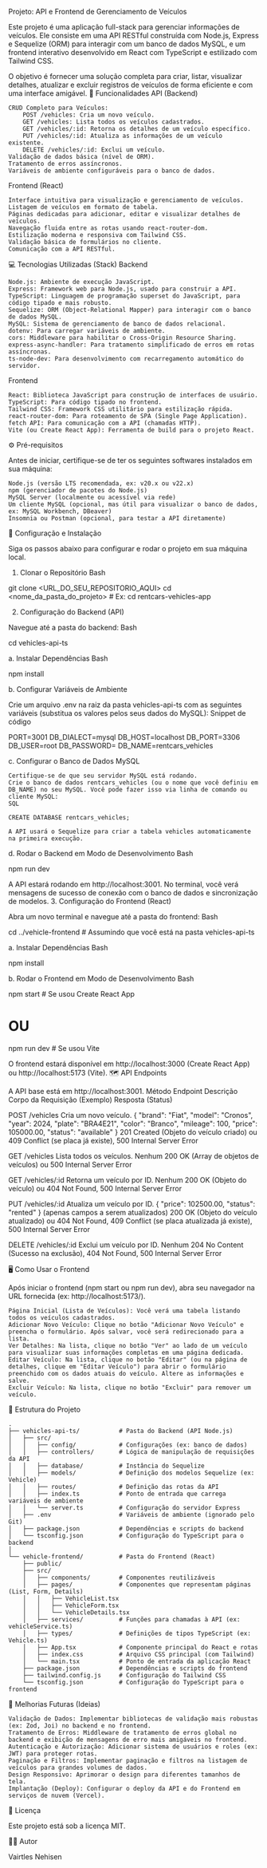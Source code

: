 Projeto: API e Frontend de Gerenciamento de Veículos

Este projeto é uma aplicação full-stack para gerenciar informações de veículos. Ele consiste em uma API RESTful construída com Node.js, Express e Sequelize (ORM) para interagir com um banco de dados MySQL, e um frontend interativo desenvolvido em React com TypeScript e estilizado com Tailwind CSS.

O objetivo é fornecer uma solução completa para criar, listar, visualizar detalhes, atualizar e excluir registros de veículos de forma eficiente e com uma interface amigável.
🚀 Funcionalidades
API (Backend)

    CRUD Completo para Veículos:
        POST /vehicles: Cria um novo veículo.
        GET /vehicles: Lista todos os veículos cadastrados.
        GET /vehicles/:id: Retorna os detalhes de um veículo específico.
        PUT /vehicles/:id: Atualiza as informações de um veículo existente.
        DELETE /vehicles/:id: Exclui um veículo.
    Validação de dados básica (nível de ORM).
    Tratamento de erros assíncronos.
    Variáveis de ambiente configuráveis para o banco de dados.

Frontend (React)

    Interface intuitiva para visualização e gerenciamento de veículos.
    Listagem de veículos em formato de tabela.
    Páginas dedicadas para adicionar, editar e visualizar detalhes de veículos.
    Navegação fluida entre as rotas usando react-router-dom.
    Estilização moderna e responsiva com Tailwind CSS.
    Validação básica de formulários no cliente.
    Comunicação com a API RESTful.

💻 Tecnologias Utilizadas (Stack)
Backend

    Node.js: Ambiente de execução JavaScript.
    Express: Framework web para Node.js, usado para construir a API.
    TypeScript: Linguagem de programação superset do JavaScript, para código tipado e mais robusto.
    Sequelize: ORM (Object-Relational Mapper) para interagir com o banco de dados MySQL.
    MySQL: Sistema de gerenciamento de banco de dados relacional.
    dotenv: Para carregar variáveis de ambiente.
    cors: Middleware para habilitar o Cross-Origin Resource Sharing.
    express-async-handler: Para tratamento simplificado de erros em rotas assíncronas.
    ts-node-dev: Para desenvolvimento com recarregamento automático do servidor.

Frontend

    React: Biblioteca JavaScript para construção de interfaces de usuário.
    TypeScript: Para código tipado no frontend.
    Tailwind CSS: Framework CSS utilitário para estilização rápida.
    react-router-dom: Para roteamento de SPA (Single Page Application).
    fetch API: Para comunicação com a API (chamadas HTTP).
    Vite (ou Create React App): Ferramenta de build para o projeto React.

⚙️ Pré-requisitos

Antes de iniciar, certifique-se de ter os seguintes softwares instalados em sua máquina:

    Node.js (versão LTS recomendada, ex: v20.x ou v22.x)
    npm (gerenciador de pacotes do Node.js)
    MySQL Server (localmente ou acessível via rede)
    Um cliente MySQL (opcional, mas útil para visualizar o banco de dados, ex: MySQL Workbench, DBeaver)
    Insomnia ou Postman (opcional, para testar a API diretamente)

🚀 Configuração e Instalação

Siga os passos abaixo para configurar e rodar o projeto em sua máquina local.
1. Clonar o Repositório
Bash

git clone <URL_DO_SEU_REPOSITORIO_AQUI>
cd <nome_da_pasta_do_projeto> # Ex: cd rentcars-vehicles-app

2. Configuração do Backend (API)

Navegue até a pasta do backend:
Bash

cd vehicles-api-ts

a. Instalar Dependências
Bash

npm install

b. Configurar Variáveis de Ambiente

Crie um arquivo .env na raiz da pasta vehicles-api-ts com as seguintes variáveis (substitua os valores pelos seus dados do MySQL):
Snippet de código

PORT=3001
DB_DIALECT=mysql
DB_HOST=localhost
DB_PORT=3306
DB_USER=root
DB_PASSWORD=
DB_NAME=rentcars_vehicles

c. Configurar o Banco de Dados MySQL

    Certifique-se de que seu servidor MySQL está rodando.
    Crie o banco de dados rentcars_vehicles (ou o nome que você definiu em DB_NAME) no seu MySQL. Você pode fazer isso via linha de comando ou cliente MySQL:
    SQL

    CREATE DATABASE rentcars_vehicles;

    A API usará o Sequelize para criar a tabela vehicles automaticamente na primeira execução.

d. Rodar o Backend em Modo de Desenvolvimento
Bash

npm run dev

A API estará rodando em http://localhost:3001. No terminal, você verá mensagens de sucesso de conexão com o banco de dados e sincronização de modelos.
3. Configuração do Frontend (React)

Abra um novo terminal e navegue até a pasta do frontend:
Bash

cd ../vehicle-frontend # Assumindo que você está na pasta vehicles-api-ts

a. Instalar Dependências
Bash

npm install

b. Rodar o Frontend em Modo de Desenvolvimento
Bash

npm start # Se usou Create React App
# OU
npm run dev # Se usou Vite

O frontend estará disponível em http://localhost:3000 (Create React App) ou http://localhost:5173 (Vite).
🗺️ API Endpoints

A API base está em http://localhost:3001.
Método	Endpoint	Descrição	Corpo da Requisição (Exemplo)	Resposta (Status)

POST	/vehicles	Cria um novo veículo.	{ "brand": "Fiat", "model": "Cronos", "year": 2024, "plate": "BRA4E21", "color": "Branco", "mileage": 100, "price": 105000.00, "status": "available" }	201 Created (Objeto do veículo criado) ou 409 Conflict (se placa já existe), 500 Internal Server Error

GET	/vehicles	Lista todos os veículos.	Nenhum	200 OK (Array de objetos de veículos) ou 500 Internal Server Error

GET	/vehicles/:id	Retorna um veículo por ID.	Nenhum	200 OK 
(Objeto do veículo) ou 404 Not Found, 500 Internal Server Error

PUT	/vehicles/:id	Atualiza um veículo por ID.	{ "price": 102500.00, "status": "rented" } (apenas campos a serem atualizados)	200 OK (Objeto do veículo atualizado) ou 404 Not Found, 409 Conflict (se placa atualizada já existe), 500 Internal Server Error

DELETE	/vehicles/:id	Exclui um veículo por ID.	Nenhum	204 No Content (Sucesso na exclusão), 404 Not Found, 500 Internal Server Error

🖥️ Como Usar o Frontend

Após iniciar o frontend (npm start ou npm run dev), abra seu navegador na URL fornecida (ex: http://localhost:5173/).

    Página Inicial (Lista de Veículos): Você verá uma tabela listando todos os veículos cadastrados.
    Adicionar Novo Veículo: Clique no botão "Adicionar Novo Veículo" e preencha o formulário. Após salvar, você será redirecionado para a lista.
    Ver Detalhes: Na lista, clique no botão "Ver" ao lado de um veículo para visualizar suas informações completas em uma página dedicada.
    Editar Veículo: Na lista, clique no botão "Editar" (ou na página de detalhes, clique em "Editar Veículo") para abrir o formulário preenchido com os dados atuais do veículo. Altere as informações e salve.
    Excluir Veículo: Na lista, clique no botão "Excluir" para remover um veículo.

📁 Estrutura do Projeto

```
.
├── vehicles-api-ts/           # Pasta do Backend (API Node.js)
│   ├── src/
│   │   ├── config/            # Configurações (ex: banco de dados)
│   │   ├── controllers/       # Lógica de manipulação de requisições da API
│   │   ├── database/          # Instância do Sequelize
│   │   ├── models/            # Definição dos modelos Sequelize (ex: Vehicle)
│   │   ├── routes/            # Definição das rotas da API
│   │   ├── index.ts           # Ponto de entrada que carrega variáveis de ambiente
│   │   └── server.ts          # Configuração do servidor Express
│   ├── .env                   # Variáveis de ambiente (ignorado pelo Git)
│   ├── package.json           # Dependências e scripts do backend
│   └── tsconfig.json          # Configuração do TypeScript para o backend
│
└── vehicle-frontend/          # Pasta do Frontend (React)
    ├── public/
    ├── src/
    │   ├── components/        # Componentes reutilizáveis
    │   ├── pages/             # Componentes que representam páginas (List, Form, Details)
    │   │   ├── VehicleList.tsx
    │   │   ├── VehicleForm.tsx
    │   │   └── VehicleDetails.tsx
    │   ├── services/          # Funções para chamadas à API (ex: vehicleService.ts)
    │   ├── types/             # Definições de tipos TypeScript (ex: Vehicle.ts)
    │   ├── App.tsx            # Componente principal do React e rotas
    │   ├── index.css          # Arquivo CSS principal (com Tailwind)
    │   └── main.tsx           # Ponto de entrada da aplicação React
    ├── package.json           # Dependências e scripts do frontend
    ├── tailwind.config.js     # Configuração do Tailwind CSS
    └── tsconfig.json          # Configuração do TypeScript para o frontend
```


🚧 Melhorias Futuras (Ideias)

    Validação de Dados: Implementar bibliotecas de validação mais robustas (ex: Zod, Joi) no backend e no frontend.
    Tratamento de Erros: Middleware de tratamento de erros global no backend e exibição de mensagens de erro mais amigáveis no frontend.
    Autenticação e Autorização: Adicionar sistema de usuários e roles (ex: JWT) para proteger rotas.
    Paginação e Filtros: Implementar paginação e filtros na listagem de veículos para grandes volumes de dados.
    Design Responsivo: Aprimorar o design para diferentes tamanhos de tela.
    Implantação (Deploy): Configurar o deploy da API e do Frontend em serviços de nuvem (Vercel).

📄 Licença

Este projeto está sob a licença MIT.

🧑‍💻 Autor

Vairtles Nehisen 

